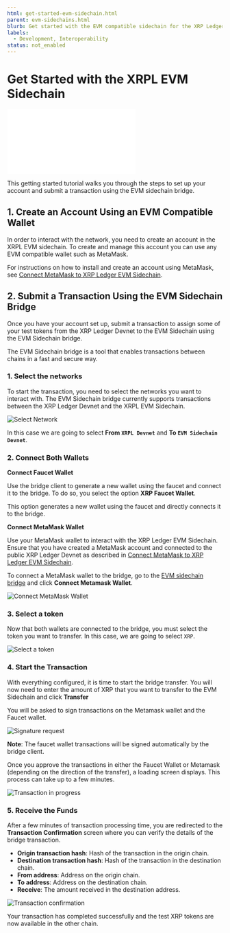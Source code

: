 ```yaml
---
html: get-started-evm-sidechain.html
parent: evm-sidechains.html
blurb: Get started with the EVM compatible sidechain for the XRP Ledger.
labels:
  - Development, Interoperability
status: not_enabled
---
```

# Get Started with the XRPL EVM Sidechain

<embed src="/snippets/_evm-sidechain-disclaimer.md" />

This getting started tutorial walks you through the steps to set up your account and submit a transaction using the EVM sidechain bridge. 

## 1. Create an Account Using an EVM Compatible Wallet
<!-- STYLE_OVERRIDE: wallet -->

In order to interact with the network, you need to create an account in the XRPL EVM sidechain. To create and manage this account you can use any EVM compatible wallet such as MetaMask.

For instructions on how to install and create an account using MetaMask, see [Connect MetaMask to XRP Ledger EVM Sidechain](connect-metamask-to-xrpl-evm-sidechain.md).


## 2. Submit a Transaction Using the EVM Sidechain Bridge

Once you have your account set up, submit a transaction to assign some of your test tokens from the XRP Ledger Devnet to the EVM Sidechain using the EVM Sidechain bridge.

The EVM Sidechain bridge is a tool that enables transactions between chains in a fast and secure way.


### 1. Select the networks

To start the transaction, you need to select the networks you want to interact with. The EVM Sidechain bridge currently supports transactions between the XRP Ledger Devnet and the XRPL EVM Sidechain.

![Select Network](../img/evm-sidechain-select-network.png '#width=720px;')

In this case we are going to select **From `XRPL Devnet`** and **To `EVM Sidechain Devnet`**.

### 2. Connect Both Wallets


**Connect Faucet Wallet**

Use the bridge client to generate a new wallet using the faucet and connect it to the bridge. To do so, you select the option **XRP Faucet Wallet**.

This option generates a new wallet using the faucet and directly connects it to the bridge.

**Connect MetaMask Wallet**

Use your MetaMask wallet to interact with the XRP Ledger EVM Sidechain. 
Ensure that you have created a MetaMask account and connected to the public XRP Ledger Devnet as described in [Connect MetaMask to XRP Ledger EVM Sidechain](connect-metamask-to-xrpl-evm-sidechain.md).

To connect a MetaMask wallet to the bridge, go to the [EVM sidechain bridge](https://bridge.devnet.xrpl.org/) and click **Connect Metamask Wallet**.

![Connect MetaMask Wallet](../img/evm-sidechain-connect-metamask.png '#width=300px;')

### 3. Select a token

Now that both wallets are connected to the bridge, you must select the token you want to transfer. In this case, we are going to select `XRP`.

![Select a token](../img/evm-sidechain-token.png '#width=720;')


### 4. Start the Transaction 

With everything configured, it is time to start the bridge transfer. You will now need to enter the amount of XRP that you want to transfer to the EVM Sidechain and click **Transfer** 

You will be asked to sign transactions on the Metamask wallet and the Faucet wallet.

![Signature request](../img/evm-sidechain-signature-request.png '#width=720px;')

**Note**: The faucet wallet transactions will be signed automatically by the bridge client.

Once you approve the transactions in either the Faucet Wallet or Metamask (depending on the direction of the transfer), a loading screen displays. This process can take up to a few minutes.

![Transaction in progress](../img/evm-sidechain-transfer-in-progress.png '#width=720px;')


### 5. Receive the Funds

After a few minutes of transaction processing time, you are redirected to the **Transaction Confirmation** screen where you can verify the details of the bridge transaction.

- **Origin transaction hash**: Hash of the transaction in the origin chain.
- **Destination transaction hash**: Hash of the transaction in the destination chain.
- **From address**: Address on the origin chain.
- **To address**: Address on the destination chain.
- **Receive**: The amount received in the destination address.

![Transaction confirmation](../img/evm-sidechain-transaction-confirmation.png '#width=720px;')

Your transaction has completed successfully and the test XRP tokens are now available in the other chain.

